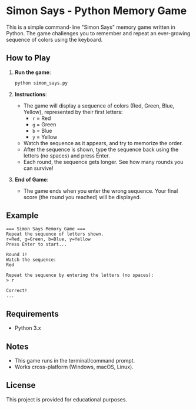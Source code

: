 # Simon Says - Python Memory Game

This is a simple command-line "Simon Says" memory game written in Python. The game challenges you to remember and repeat an ever-growing sequence of colors using the keyboard.

## How to Play

1. **Run the game**:  
   ```bash
   python simon_says.py
   ```

2. **Instructions**:
   - The game will display a sequence of colors (Red, Green, Blue, Yellow), represented by their first letters:  
     - `r` = Red  
     - `g` = Green  
     - `b` = Blue  
     - `y` = Yellow  
   - Watch the sequence as it appears, and try to memorize the order.
   - After the sequence is shown, type the sequence back using the letters (no spaces) and press Enter.
   - Each round, the sequence gets longer. See how many rounds you can survive!

3. **End of Game**:
   - The game ends when you enter the wrong sequence. Your final score (the round you reached) will be displayed.

## Example

```
=== Simon Says Memory Game ===
Repeat the sequence of letters shown.
r=Red, g=Green, b=Blue, y=Yellow
Press Enter to start...

Round 1!
Watch the sequence:
Red

Repeat the sequence by entering the letters (no spaces):
> r

Correct!
...
```

## Requirements

- Python 3.x

## Notes

- This game runs in the terminal/command prompt.
- Works cross-platform (Windows, macOS, Linux).

## License

This project is provided for educational purposes.

